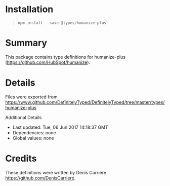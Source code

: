 # Installation
> `npm install --save @types/humanize-plus`

# Summary
This package contains type definitions for humanize-plus (https://github.com/HubSpot/humanize).

# Details
Files were exported from https://www.github.com/DefinitelyTyped/DefinitelyTyped/tree/master/types/humanize-plus

Additional Details
 * Last updated: Tue, 06 Jun 2017 14:18:37 GMT
 * Dependencies: none
 * Global values: none

# Credits
These definitions were written by Denis Carriere <https://github.com/DenisCarriere>.
